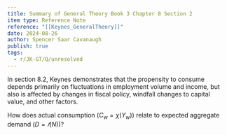 ```yaml
---
title: Summary of General Theory Book 3 Chapter 8 Section 2
item type: Reference Note
reference: "[[Keynes_GeneralTheory]]"
date: 2024-08-26
author: Spencer Saar Cavanaugh
publish: true
tags:
  - r/JK-GT/Q/unresolved
---
```


In section 8.2, Keynes demonstrates that the propensity to consume depends primarily on fluctuations in employment volume and income, but also is affected by changes in fiscal policy, windfall changes to capital value, and other factors. 

How does actual consumption ($C_w = χ(Y_w)$) relate to expected aggregate demand ($D = 𝑓(N)$)?